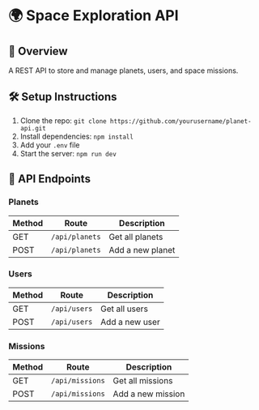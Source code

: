 # 🌍 Space Exploration API

## 📌 Overview
A REST API to store and manage planets, users, and space missions.

## 🛠 Setup Instructions
1. Clone the repo: `git clone https://github.com/yourusername/planet-api.git`
2. Install dependencies: `npm install`
3. Add your `.env` file
4. Start the server: `npm run dev`

## 🌟 API Endpoints

### Planets
| Method | Route | Description |
|--------|------|-------------|
| GET    | `/api/planets` | Get all planets |
| POST   | `/api/planets` | Add a new planet |

### Users
| Method | Route | Description |
|--------|------|-------------|
| GET    | `/api/users` | Get all users |
| POST   | `/api/users` | Add a new user |

### Missions
| Method | Route | Description |
|--------|------|-------------|
| GET    | `/api/missions` | Get all missions |
| POST   | `/api/missions` | Add a new mission |
